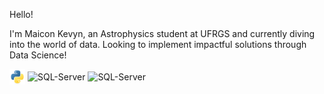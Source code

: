 
Hello! 

I'm Maicon Kevyn, an Astrophysics student at UFRGS and currently diving into the world of data. Looking to implement impactful solutions through Data Science!

 <img align="center" alt="Rafa-Python" height="25" width="25" src="https://raw.githubusercontent.com/devicons/devicon/master/icons/python/python-original.svg">  <img align="center" alt="SQL-Server" height="25" width="25" src="https://github.com/MaiconKevyn/MaiconKevyn/assets/101146083/c0946170-7678-40fc-b542-3e705456030c"> <img align="center" alt="SQL-Server" height="25" width="25" src="https://github.com/MaiconKevyn/MaiconKevyn/assets/101146083/d7bdebf8-5d48-41ba-9c06-3fb694f7aef2">





